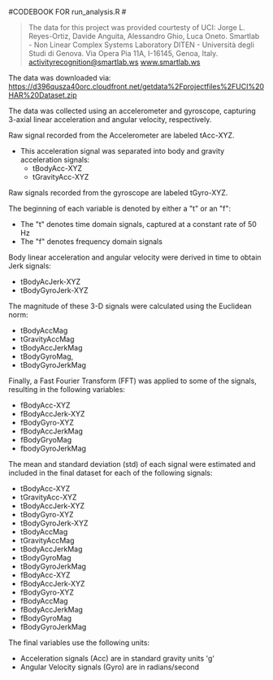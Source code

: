 #CODEBOOK FOR run_analysis.R #

>The data for this project was provided courtesty of UCI:
Jorge L. Reyes-Ortiz, Davide Anguita, Alessandro Ghio, Luca Oneto.
Smartlab - Non Linear Complex Systems Laboratory
DITEN - Università degli Studi di Genova.
Via Opera Pia 11A, I-16145, Genoa, Italy.
activityrecognition@smartlab.ws
www.smartlab.ws
  
The data was downloaded via: https://d396qusza40orc.cloudfront.net/getdata%2Fprojectfiles%2FUCI%20HAR%20Dataset.zip
  
The data was collected using an accelerometer and gyroscope, capturing 3-axial linear acceleration and angular velocity,    respectively.
 
Raw signal recorded from the Accelerometer are labeled tAcc-XYZ.
  - This acceleration signal was separated into body and gravity acceleration signals:
    - tBodyAcc-XYZ
    - tGravityAcc-XYZ

Raw signals recorded from the gyroscope are labeled tGyro-XYZ.
  
The beginning of each variable is denoted by either a "t" or an "f":
  - The "t" denotes time domain signals, captured at a constant rate of 50 Hz
  - The "f" denotes frequency domain signals
 
Body linear acceleration and angular velocity were derived in time to obtain Jerk signals:
  - tBodyAcJerk-XYZ
  - tBodyGyroJerk-XYZ

The magnitude of these 3-D signals were calculated using the Euclidean norm:
 - tBodyAccMag
 - tGravityAccMag
 - tBodyAccJerkMag
 - tBodyGyroMag,
 - tBodyGyroJerkMag
 
Finally, a Fast Fourier Transform (FFT) was applied to some of the signals, resulting in the following variables:
 - fBodyAcc-XYZ
 - fBodyAccJerk-XYZ
 - fBodyGyro-XYZ
 - fBodyAccJerkMag
 - fBodyGryoMag
 - fbodyGyroJerkMag
   
The mean and standard deviation (std) of each signal were estimated and included in the final dataset for each of the following signals:
 - tBodyAcc-XYZ
 - tGravityAcc-XYZ
 - tBodyAccJerk-XYZ
 - tBodyGyro-XYZ
 - tBodyGyroJerk-XYZ
 - tBodyAccMag
 - tGravityAccMag
 - tBodyAccJerkMag
 - tBodyGyroMag
 - tBodyGyroJerkMag
 - fBodyAcc-XYZ
 - fBodyAccJerk-XYZ
 - fBodyGyro-XYZ
 - fBodyAccMag
 - fBodyAccJerkMag
 - fBodyGyroMag
 - fBodyGyroJerkMag
 
The final variables use the following units:
  - Acceleration signals (Acc) are in standard gravity units 'g'
  - Angular Velocity signals (Gyro) are in radians/second
 
